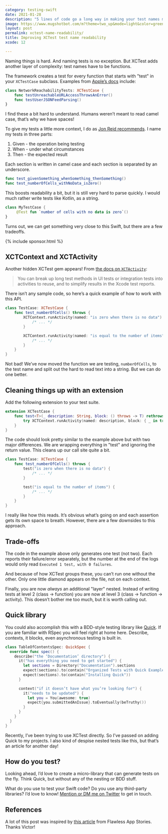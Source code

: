 ```yaml
---
category: testing-swift
date: 2021-01-28
description: "5 lines of code go a long way in making your test names much more readable."
image: https://www.mugshotbot.com/m?theme=two_up&mode=light&color=green&pattern=diagonal_lines&image=d33ff6b7&url=https://masilotti.com/xctest-name-readability/
layout: post
permalink: xctest-name-readability/
title: Improving XCTest test name readability
xcode: 12

---
```


Naming things is hard. And naming tests is no exception. But XCTest adds another layer of complexity: test names have to be functions.

The framework creates a test for every function that starts with "test" in your `XCTestCase` subclass. Examples from [Apple’s docs](https://developer.apple.com/documentation/xctest/defining_test_cases_and_test_methods) include:

```swift
class NetworkReachabilityTests: XCTestCase {
    func testUnreachableURLAccessThrowsAnError()
    func testUserJSONFeedParsing()
}
```

I find these a bit hard to understand. Humans weren’t meant to read camel case, that’s why we have spaces!

To give my tests a little more context, I do as [Jon Reid recommends](https://qualitycoding.org/unit-test-naming/). I name my tests in three parts:

1. Given - the operation being testing
2. When - under what circumstances
3. Then - the expected result

Each section is written in camel case and each section is separated by an underscore.

```swift
func test_givenSomething_whenSomething_thenSomething()
func test_numberOfCells_withNoData_isZero()
```

This boosts readability a bit, but it is still very hard to parse quickly. I would much rather write tests like Kotlin, as a string.

```kotlin
class MyTestCase {
     @Test fun `number of cells with no data is zero`()
}
```

Turns out, we can get something very close to this Swift, but there are a few tradeoffs.

{% include sponsor.html %}

## XCTContext and XCTActivity

Another hidden XCTest gem appears! From [the docs on `XCTActivity`](https://developer.apple.com/documentation/xctest/xctcontext):

> You can break up long test methods in UI tests or integration tests into activities to reuse, and to simplify results in the Xcode test reports.

There isn’t any sample code, so here’s a quick example of how to work with this API.

```swift
class TestCase: XCTestCase {
    func test_numberOfCells() throws {
        XCTContext.runActivity(named: "is zero when there is no data") { _ -> Void in
            /* ... */
        }

        XCTContext.runActivity(named: "is equal to the number of items") { _ -> Void in
            /* ... */
        }
    }
}
```

Not bad! We’ve now moved the function we are testing, `numberOfCells`, to the test name and split out the hard to read text into a string. But we can do one better.

## Cleaning things up with an extension

Add the following extension to your test suite.

```swift
extension XCTestCase {
    func test<T>(_ description: String, block: () throws -> T) rethrows -> T {
        try XCTContext.runActivity(named: description, block: { _ in try block() })
    }
}
```

The code should look pretty similar to the example above but with two major differences. We are wrapping everything in "test" and ignoring the return value. This cleans up our call site quite a bit.

```swift
class TestCase: XCTestCase {
    func test_numberOfCells() throws {
        test("is zero when there is no data") {
            /* ... */
        }

        test("is equal to the number of items") {
            /* ... */
        }
    }
}
```

I really like how this reads. It’s obvious what’s going on and each assertion gets its own space to breath. However, there are a few downsides to this approach.

## Trade-offs

The code in the example above only generates one test (not two). Each reports their failure/error separately, but the number at the end of the logs would only read `Executed 1 test, with 0 failures`.

And because of how XCTest groups these, you can’t run one without the other. Only one little diamond appears on the file, not on each context.

Finally, you are now _always_ an additional "layer" nested. Instead of writing tests at level 2 (class -> function) you are now at level 3 (class -> function -> activity). This doesn’t bother me too much, but it is worth calling out.

## Quick library

You could also accomplish this with a BDD-style testing library like [Quick](https://github.com/Quick/Quick). If you are familiar with RSpec you will feel right at home here. Describe, contexts, it blocks, even asynchronous testing is built in.

```swift
class TableOfContentsSpec: QuickSpec {
  override func spec() {
    describe("the ‘Documentation’ directory") {
      it("has everything you need to get started") {
        let sections = Directory("Documentation").sections
        expect(sections).to(contain("Organized Tests with Quick Examples and Example Groups"))
        expect(sections).to(contain("Installing Quick"))
      }

      context("if it doesn’t have what you’re looking for") {
        it("needs to be updated") {
          let you = You(awesome: true)
          expect{you.submittedAnIssue}.toEventually(beTruthy())
        }
      }
    }
  }
}
```

Recently, I’ve been trying to use XCTest directly. So I’ve passed on adding Quick to my projects. I also kind of despise nested tests like this, but that’s an article for another day!

## How do you test?

Looking ahead, I’d love to create a micro-library that can generate tests on the fly. Think Quick, but without any of the nesting or BDD stuff.

What do you use to test your Swift code? Do you use any third-party libraries? I’d love to know! [Mention or DM me on Twitter](https://twitter.com/joemasilotti) to get in touch.

## References

A lot of this post was inspired by [this article](https://medium.com/flawless-app-stories/ios-achieving-maximum-test-readability-at-no-cost-906af0dbaa98) from Flawless App Stories. Thanks Victor!
